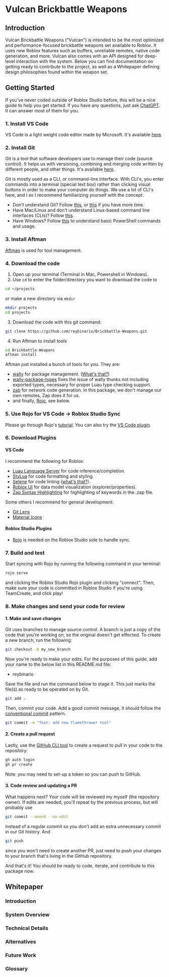 # Vulcan Brickbattle Weapons

## Introduction

Vulcan Brickbattle Weapons ("Vulcan") is intended to be the most optimized and performance-focused brickbattle weapons set available to Roblox.
It uses new Roblox features such as buffers, unreliable remotes, native code generation, and more. Vulcan also comes with an API designed for
deep-level interaction with the system. Below you can find documentation on getting ready to contribute to the project, as well as a Whitepaper
defining design philosophies found within the weapon set.

## Getting Started

If you've never coded outside of Roblox Studio before, this will be a nice guide to help you get started. If you have any questions, just ask [ChatGPT](https://chat.openai.com/). It can answer most of them for you.

### 1. Install VS Code

VS Code is a light weight code editor made by Microsoft. It's available [here](https://code.visualstudio.com/download).

### 2. Install Git

Git is a tool that software developers use to manage their code (source control). It helps us with versioning, combining and merging code written by different people, and other things. It's available [here](https://git-scm.com/downloads).

Git is mostly used as a CLI, or command-line interface. With CLI's, you enter commands into a terminal (special text box) rather than clicking visual buttons in order to make your computer do things. We use a lot of CLI's here, and I so I recommend familiarizing yourself with the concept.

* Don't understand Git? Follow [this](https://git-scm.com/docs/gittutorial), or [this](https://www.atlassian.com/git/tutorials/what-is-version-control) if you have more time.
* Have Mac/Linux and don't understand Linux-based command line interfaces (CLIs)? Follow [this](https://ryanstutorials.net/linuxtutorial/).
* Have Windows? Follow [this](https://www.tutorialspoint.com/powershell/index.htm) to understand basic PowerShell commands and usage.

### 3. Install Aftman

[Aftman](https://github.com/LPGhatguy/aftman?tab=readme-ov-file#installation) is used for tool management.

### 4. Download the code

1. Open up your terminal (Terminal in Mac, Powershell in Windows).
2. Use `cd` to enter the folder/directory you want to download the code to

```zsh
cd ~/projects
```

or make a new directory via `mkdir`

```zsh
mkdir projects
cd projects
```

3. Download the code with this git command:

```zsh
git clone https://github.com/reybinario/Brickbattle-Weapons.git
```

4. Run Aftman to install tools

```zsh
cd Brickbattle-Weapons
aftman install
```

Aftman just installed a bunch of tools for you. They are:

* [wally](https://github.com/UpliftGames/wally) for package management. ([What's that?](https://dev.to/stackblitz/explain-like-im-five-package-managers-1a7a))
* [wally-package-types](https://github.com/JohnnyMorganz/wally-package-types) fixes the issue of wally thunks not including exported types, necessary for proper Luau type checking support.
* [zap](https://zap.redblox.dev/) for network code generation. In this package, we don't manage our own remotes, Zap does it for us.
* and finally, [Rojo](https://rojo.space/), see below.

### 5. Use Rojo for VS Code -> Roblox Studio Sync

Please go through Rojo's [tutorial](https://rojo.space/docs/v7/). You can also try the [VS Code plugin](https://marketplace.visualstudio.com/items?itemName=evaera.vscode-rojo).

### 6. Download Plugins

#### VS Code

I recommend the following for Roblox:

* [Luau Language Server](https://marketplace.visualstudio.com/items?itemName=JohnnyMorganz.luau-lsp) for code inference/completion.
* [StyLua](https://marketplace.visualstudio.com/items?itemName=JohnnyMorganz.stylua) for code formatting and styling.
* [Selene](https://marketplace.visualstudio.com/items?itemName=Kampfkarren.selene-vscode) for code linting ([what's that?](https://stackoverflow.com/questions/8503559/what-is-linting)).
* [Roblox UI](https://marketplace.visualstudio.com/items?itemName=filiptibell.roblox-ui) for data model visualization (explorer/properties).
* [Zap Syntax Highlighting](https://marketplace.visualstudio.com/items?itemName=naxblox.zap-nax) for highlighting of keywords in the .zap file.

Some others I recommend for general development:

* [Git Lens](https://marketplace.visualstudio.com/items?itemName=eamodio.gitlens)
* [Material Icons](https://marketplace.visualstudio.com/items?itemName=PKief.material-icon-theme)

#### Roblox Studio Plugins

* [Rojo](https://create.roblox.com/store/asset/13916111004?externalSource=www&assetType=Plugin) is needed on the Roblox Studio side to handle sync.

### 7. Build and test

Start syncing with Rojo by running the following command in your terminal:

```zsh
rojo serve
```

and clicking the Roblox Studio Rojo plugin and clicking "connect". Then, make sure your code is committed in Roblox Studio if
you're using TeamCreate, and click play!

### 8. Make changes and send your code for review

#### 1. Make and save changes

Git uses branches to manage source control. A branch is just a copy of the code that you're working on,
so the original doesn't get effected. To create a new branch, run the following:

```zsh
git checkout -b my_new_branch
```

Now you're ready to make your edits. For the purposes of this guide, add your name to the below list in this README.md file:

* reybinario

Save the file and run the command below to stage it. This just marks the file(s) as ready to be operated
on by Git.

```zsh
git add .
```

Then, commit your code. Add a good commit message, it should follow the [conventional commit](https://www.conventionalcommits.org/en/v1.0.0/#summary) pattern.

```zsh
git commit -m "feat: add new flamethrower tool"
```

#### 2. Create a pull request

Lastly, use the [GitHub CLI tool](https://cli.github.com/) to create a request to pull in your code to the repository:

```zsh
gh auth login
gh pr create
```

Note: you may need to set-up a token so you can push to GitHub.

#### 3. Code review and updating a PR

What happens next? Your code will be reviewed my myself (the repository owner). If edits are needed, you'll repeat by the previous process, but will probably use

```zsh
git commit --amend --no-edit
```

instead of a regular commit so you don't add an extra unnecessary commit in our Git history. And

```zsh
git push
```

since you won't need to create another PR, just need to push your changes to your branch that's living in the GitHub repository.

And that's it! You should be ready to code, iterate, and contribute to this package now.

## Whitepaper

### Introduction

### System Overview

### Technical Details

### Alternatives

### Future Work

### Glossary
